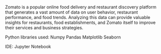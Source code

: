 
Zomato is a popular online food delivery and restaurant discovery platform that generates a vast amount of data on user behavior, restaurant performance, and food trends. Analyzing this data can provide valuable insights for restaurants, food establishments, and Zomato itself to improve their services and business strategies.

Python libraries used:
Numpy
Pandas
Matplotlib
Seaborn

IDE: Jupyter Notebook

